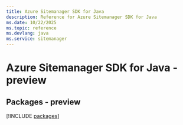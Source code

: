 ```yaml
---
title: Azure Sitemanager SDK for Java
description: Reference for Azure Sitemanager SDK for Java
ms.date: 10/22/2025
ms.topic: reference
ms.devlang: java
ms.service: sitemanager
---
```

# Azure Sitemanager SDK for Java - preview
## Packages - preview
[!INCLUDE [packages](sitemanager-index.md)]